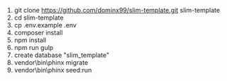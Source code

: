 1. git clone https://github.com/dominx99/slim-template.git slim-template
2. cd slim-template
3. cp .env.example .env
4. composer install
5. npm install
6. npm run gulp
7. create database "slim_template"
8. vendor\bin\phinx migrate
9. vendor\bin\phinx seed:run


